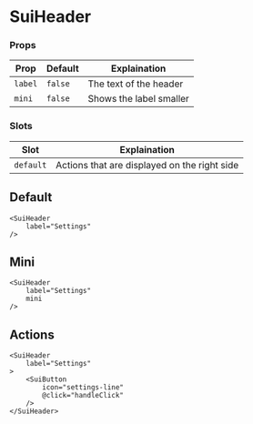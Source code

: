 # SuiHeader

### Props
| Prop    | Default   | Explaination            |
|---------|-----------|-------------------------|
| `label` | `false`   | The text of the header  |
| `mini`  | `false`   | Shows the label smaller |

### Slots
| Slot      | Explaination                                 |
|-----------|----------------------------------------------|
| `default` | Actions that are displayed on the right side |

## Default
<Example>
    <SuiHeader
        style="width: 90%"
        label="Settings"
    />
</Example>

```vue
<SuiHeader
    label="Settings"
/>
```

## Mini
<Example>
    <SuiHeader
        style="width: 90%"
        label="Settings"
        mini
    />
</Example>

```vue
<SuiHeader
    label="Settings"
    mini
/>
```

## Actions
<Example>
    <SuiHeader
        style="width: 90%"
        label="Settings"
    >
        <SuiButton
            icon="settings-line"
        />
    </SuiHeader>
</Example>

```vue
<SuiHeader
    label="Settings"
>
    <SuiButton
        icon="settings-line"
        @click="handleClick"
    />
</SuiHeader>
```

<script setup>
import Example from './Example.vue';
import {SuiHeader, SuiButton} from "../../src/components/index.js";
</script>